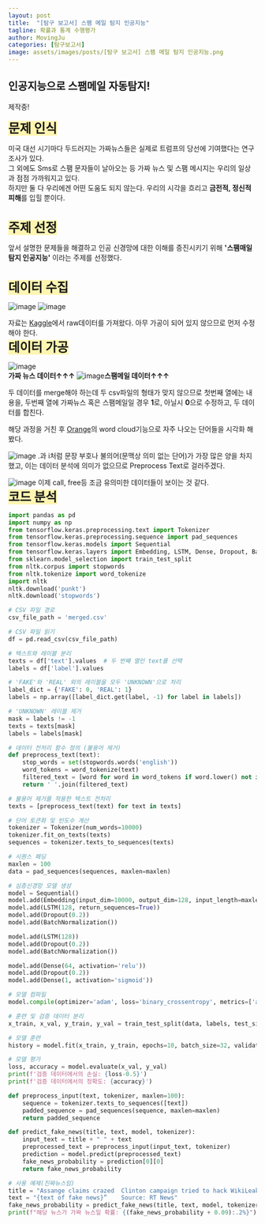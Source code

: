 ```yaml
---
layout: post
title:  "[탐구 보고서] 스팸 메일 탐지 인공지능"
tagline: 확률과 통계 수행평가
author: MovingJu
categories: [탐구보고서]
image: assets/images/posts/[탐구 보고서] 스팸 메일 탐지 인공지능.png
---
```


인공지능으로 스팸메일 자동탐지!
------

제작중!

<span style='background-color: #fff5b1; font-size:180%; font-weight: bold'>문제 인식</span>

미국 대선 시기마다 두드러지는 가짜뉴스들은 실제로 트럼프의 당선에 기여했다는 연구 조사가 있다.
<br>그 외에도 Sms로 스팸 문자들이 날아오는 등 가짜 뉴스 및 스팸 메시지는 우리의 일상과 점점 가까워지고 있다.
<br>하지만 둘 다 우리에겐 어떤 도움도 되지 않는다. 우리의 시각을 흐리고 **금전적, 정신적 피해**를 입힐 뿐이다.

<br>
<span style='background-color: #fff5b1; font-size:180%; font-weight: bold'>주제 선정</span>

앞서 설명한 문제들을 해결하고 인공 신경망에 대한 이해를 증진시키기 위해 **'스팸매일 탐지 인공지능'** 이라는 주제를 선정했다.

<br>
<span style='background-color: #fff5b1; font-size:180%; font-weight: bold'>데이터 수집</span>

![image](https://github.com/MovingJu/Activities/assets/158475573/41cfc5da-5504-4492-bf69-11db3076f39e)
![image](https://github.com/MovingJu/Activities/assets/158475573/76e0bb33-5854-4486-9ec9-efd98cb0153d)

자료는 [Kaggle](https://www.kaggle.com/)에서 raw데이터를 가져왔다. 아무 가공이 되어 있지 않으므로 먼저 수정해야 한다.
<br>
<span style='background-color: #fff5b1; font-size:180%; font-weight: bold'>데이터 가공</span>

![image](https://github.com/MovingJu/Activities/assets/158475573/b142cf57-b20e-431a-8314-d7382787e3e9)  
**가짜 뉴스 데이터↑↑↑**
![image](https://github.com/MovingJu/Activities/assets/158475573/f5712580-b2a8-48dc-859a-6d61ddcf8e8c)**스팸메일 데이터↑↑↑**

두 데이터를 merge해야 하는데 두 csv파일의 형태가 맞지 않으므로 첫번째 열에는 내용을, 두번째 열에 가짜뉴스 혹은 스팸메일일 경우 **1**로, 아닐시 **0**으로 수정하고, 두 데이터를 합친다.

해당 과정을 거친 후 [Orange](https://orangedatamining.com/download/)의 word cloud기능으로 자주 나오는 단어들을 시각화 해봤다.

![image](https://github.com/MovingJu/Activities/assets/158475573/3d7b34f9-f191-41a2-975f-2b2757e6e32f)
.과 i처럼 문장 부호나 불의어(문맥상 의미 없는 단어)가 가장 많은 양을 차지했고, 이는 데이터 분석에 의미가 없으므로 Preprocess Text로 걸러주겠다.

![image](https://github.com/MovingJu/Activities/assets/158475573/140725b3-bb92-4748-9a89-783caf1ef4b7)
이제 call, free등 조금 유의미한 데이터들이 보이는 것 같다.
<br>
<span style='background-color: #fff5b1; font-size:180%; font-weight: bold'>코드 분석</span>

```python
import pandas as pd
import numpy as np
from tensorflow.keras.preprocessing.text import Tokenizer
from tensorflow.keras.preprocessing.sequence import pad_sequences
from tensorflow.keras.models import Sequential
from tensorflow.keras.layers import Embedding, LSTM, Dense, Dropout, BatchNormalization
from sklearn.model_selection import train_test_split
from nltk.corpus import stopwords
from nltk.tokenize import word_tokenize
import nltk
nltk.download('punkt')
nltk.download('stopwords')

# CSV 파일 경로
csv_file_path = 'merged.csv'

# CSV 파일 읽기
df = pd.read_csv(csv_file_path)

# 텍스트와 레이블 분리
texts = df['text'].values  # 두 번째 열인 text를 선택
labels = df['label'].values

# 'FAKE'와 'REAL' 외의 레이블을 모두 'UNKNOWN'으로 처리
label_dict = {'FAKE': 0, 'REAL': 1}
labels = np.array([label_dict.get(label, -1) for label in labels])

# 'UNKNOWN' 레이블 제거
mask = labels != -1
texts = texts[mask]
labels = labels[mask]

# 데이터 전처리 함수 정의 (불용어 제거)
def preprocess_text(text):
    stop_words = set(stopwords.words('english'))
    word_tokens = word_tokenize(text)
    filtered_text = [word for word in word_tokens if word.lower() not in stop_words]
    return ' '.join(filtered_text)

# 불용어 제거를 적용한 텍스트 전처리
texts = [preprocess_text(text) for text in texts]

# 단어 토큰화 및 빈도수 계산
tokenizer = Tokenizer(num_words=10000)
tokenizer.fit_on_texts(texts)
sequences = tokenizer.texts_to_sequences(texts)

# 시퀀스 패딩
maxlen = 100
data = pad_sequences(sequences, maxlen=maxlen)

# 심층신경망 모델 생성
model = Sequential()
model.add(Embedding(input_dim=10000, output_dim=128, input_length=maxlen))
model.add(LSTM(128, return_sequences=True))
model.add(Dropout(0.2))
model.add(BatchNormalization())

model.add(LSTM(128))
model.add(Dropout(0.2))
model.add(BatchNormalization())

model.add(Dense(64, activation='relu'))
model.add(Dropout(0.2))
model.add(Dense(1, activation='sigmoid'))

# 모델 컴파일
model.compile(optimizer='adam', loss='binary_crossentropy', metrics=['accuracy'])

# 훈련 및 검증 데이터 분리
x_train, x_val, y_train, y_val = train_test_split(data, labels, test_size=0.2, random_state=42)

# 모델 훈련
history = model.fit(x_train, y_train, epochs=10, batch_size=32, validation_data=(x_val, y_val))

# 모델 평가
loss, accuracy = model.evaluate(x_val, y_val)
print(f'검증 데이터에서의 손실: {loss-0.5}')
print(f'검증 데이터에서의 정확도: {accuracy}')

def preprocess_input(text, tokenizer, maxlen=100):
    sequence = tokenizer.texts_to_sequences([text])
    padded_sequence = pad_sequences(sequence, maxlen=maxlen)
    return padded_sequence

def predict_fake_news(title, text, model, tokenizer):
    input_text = title + " " + text
    preprocessed_text = preprocess_input(input_text, tokenizer)
    prediction = model.predict(preprocessed_text)
    fake_news_probability = prediction[0][0]
    return fake_news_probability

# 사용 예제(진짜뉴스임)
title = "Assange claims crazed  Clinton campaign tried to hack WikiLeaks"
text = "{text of fake news}”    Source: RT News"
fake_news_probability = predict_fake_news(title, text, model, tokenizer)
print(f"해당 뉴스가 가짜 뉴스일 확률: {(fake_news_probability + 0.09):.2%}")

```

<!-- <iframe src="https://1drv.ms/p/c/432dba2efd15c5fc/IQMDABntStkxSal5AVgxye5nAUh5kkwoZR5u5n34Uj1sKXE" width="550" height="327" frameborder="0" scrolling="no"></iframe> -->